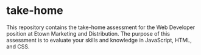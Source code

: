 # take-home
This repository contains the take-home assessment for the Web Developer position at Etown Marketing and Distribution. The purpose of this assessment is to evaluate your skills and knowledge in JavaScript, HTML, and CSS.
